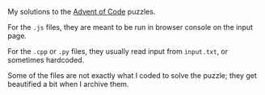 My solutions to the [Advent of Code](https://adventofcode.com/) puzzles.

For the `.js` files, they are meant to be run in browser console on the input page.

For the `.cpp` or `.py` files, they usually read input from `input.txt`, or sometimes hardcoded.

Some of the files are not exactly what I coded to solve the puzzle; they get beautified a bit when I archive them.